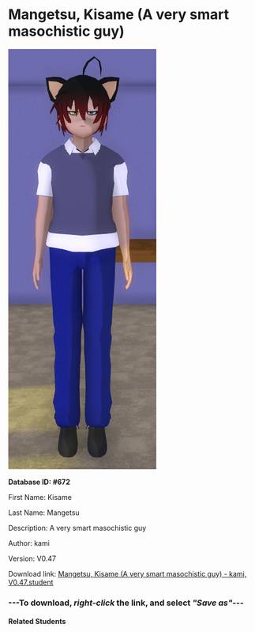 # Mangetsu, Kisame (A very smart masochistic guy)

<img src="Files/Mangetsu, Kisame (A very smart masochistic guy).png" title="Mangetsu, Kisame (A very smart masochistic guy) - kami, V0.47">

**Database ID: #672**

First Name: Kisame

Last Name: Mangetsu

Description: A very smart masochistic guy

Author: kami

Version: V0.47

Download link: <a href="https://raw.githubusercontent.com/Arbiter1223/Daigaku-Gurashi-Custom-Students/master/Students/Files/Mangetsu%2C%20Kisame%20(A%20very%20smart%20masochistic%20guy)%20-%20kami%2C%20V0.47.student">Mangetsu, Kisame (A very smart masochistic guy) - kami, V0.47.student</a>

### ---**To download, _right-click_ the link, and select _"Save as"_**---

#### Related Students

